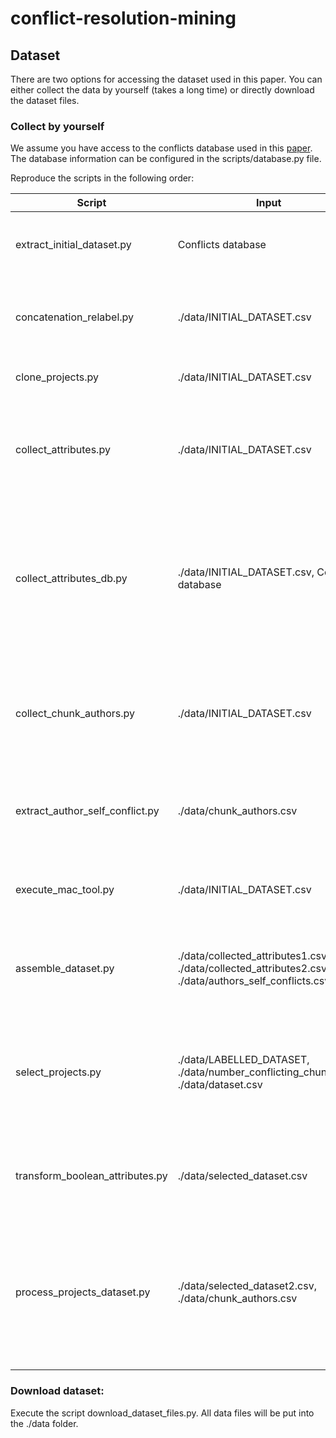 # conflict-resolution-mining

## Dataset

There are two options for accessing the dataset used in this paper. You can either collect the data by yourself (takes a long time) or directly download the dataset files.

### Collect by yourself

We assume you have access to the conflicts database used in this [paper](https://ieeexplore.ieee.org/abstract/document/8468085). The database information can be configured in the scripts/database.py file. 

Reproduce the scripts in the following order:

| Script                          	| Input                                                                                                   	| Output                                                                                                                                               	| Description                                                                                                                                                                                                                                                                                 	|
|---------------------------------	|---------------------------------------------------------------------------------------------------------	|------------------------------------------------------------------------------------------------------------------------------------------------------	|---------------------------------------------------------------------------------------------------------------------------------------------------------------------------------------------------------------------------------------------------------------------------------------------	|
| extract_initial_dataset.py      	| Conflicts database                                                                                      	| ./data/INITIAL_DATASET.csv                                                                                                                           	| Extracts a csv with conflicting chunks and some descriptive attributes.                                                                                                                                                                                                                     	|
| concatenation_relabel.py        	| ./data/INITIAL_DATASET.csv                                                                              	| ./data/LABELLED_DATASET.csv                                                                                                                          	| Relabels the developerdecision from each chunk that used the   Concatenation strategy.                                                                                                                                                                                                      	|
| clone_projects.py               	| ./data/INITIAL_DATASET.csv                                                                              	| Repos folder populated                                                                                                                               	| Clones all projects into the ./repos folder.                                                                                                                                                                                                                                                	|
| collect_attributes.py           	| ./data/INITIAL_DATASET.csv                                                                              	| ./data/collected_attributes1.csv                                                                                                                     	| Extracts a csv with collected attributes from the conflicting chunks.   Extracted attributes are described in this   [link](https://github.com/gems-uff/conflict-resolution-mining/tree/main/scripts#collect_attributespy).                                                                 	|
| collect_attributes_db.py        	| ./data/INITIAL_DATASET.csv, Conflicts database                                                          	| ./data/collected_attributes2.csv                                                                                                                     	| Extracts a csv with collected attributes from the conflicting chunks that   can be calculated from the data in the database.  Extracted attributes are described in this   [link](https://github.com/gems-uff/conflict-resolution-mining/tree/main/scripts#collect_attributes_dbpy).        	|
| collect_chunk_authors.py        	| ./data/INITIAL_DATASET.csv                                                                              	| ./data/chunk_authors.csv                                                                                                                             	| Extracts a csv with information about all authors that contributed to a   conflicting chunk. Detailed information can be found in this   [link](https://github.com/gems-uff/conflict-resolution-mining/tree/main/scripts#collect_chunk_authorspy).                                          	|
| extract_author_self_conflict.py 	| ./data/chunk_authors.csv                                                                                	| ./data/authors_self_conflicts.csv                                                                                                                    	| Extracts a csv with the calculated self_conflict_perc metric for each   conflicting chunk.                                                                                                                                                                                                  	|
execute_mac_tool.py | ./data/INITIAL_DATASET.csv  | Two csv files for each project in the INITIAL_DATASET file | Executes a modified version of the macTool to extract merge attributes. More info in this [link](https://github.com/gems-uff/conflict-resolution-mining/tree/main/scripts#execute_mac_toolpy).  |
| assemble_dataset.py             	| ./data/collected_attributes1.csv, ./data/collected_attributes2.csv,   ./data/authors_self_conflicts.csv 	| ./data/dataset.csv                                                                                                                                   	| Combines the data from all collected data from the previous scripts into   a single csv.                                                                                                                                                                                                    	|
| select_projects.py              	| ./data/LABELLED_DATASET, ./data/number_conflicting_chunks.csv, ./data/dataset.csv                                                                    	| ./data/selected_dataset.csv, ./data/SELECTED_LABELLED_DATASET.csv                                                                                    	| Extracts only the conflicting chunks that satisfy the criteria contained   in the script (currently chunks from projects that have at least 1000   conflicting chunks).                                                                                                                     	|
| transform_boolean_attributes.py 	| ./data/selected_dataset.csv                                                                             	| ./data/selected_dataset2.csv                                                                                                                         	| Transforms the language construct column in each conflicting chunk into a   boolean attribute.                                                                                                                                                                                              	|
| process_projects_dataset.py     	| ./data/selected_dataset2.csv, ./data/chunk_authors.csv                                                  	| Two csv files for each selected project containing all extracted   attributes. Two csv files containing all extracted attributes for all   projects. 	| Splits the dataset into training/validation (80%) and test (20%) parts.   Creates the boolean attribute for authors in each selected project. Details   can be viewed in this   [link](https://github.com/gems-uff/conflict-resolution-mining/tree/main/scripts#process_projects_datasetpy) 	|


### Download dataset:

Execute the script download_dataset_files.py. All data files will be put into the ./data folder.